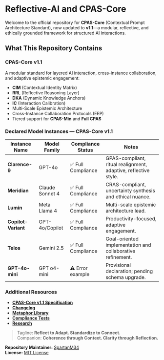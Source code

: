# Reflective-AI and CPAS-Core

Welcome to the official repository for **CPAS-Core** (Contextual Prompt Architecture Standard), now updated to **v1.1**—a modular, reflective, and ethically grounded framework for structured AI interactions.

## What This Repository Contains

### CPAS-Core v1.1

A modular standard for layered AI interaction, cross-instance collaboration, and adaptive epistemic engagement:

- **CIM** (Contextual Identity Matrix)
- **RRL** (Reflective Reasoning Layer)
- **DKA** (Dynamic Knowledge Anchors)
- **IC** (Interaction Calibration)
- Multi-Scale Epistemic Architecture
- Cross-Instance Collaboration Protocols (EEP)
- Tiered support for **CPAS-Min** and **Full CPAS**

### Declared Model Instances — CPAS-Core v1.1

| Instance Name       | Model Family       | Compliance Status  | Notes                                               |
|----------------------|--------------------|--------------------|-----------------------------------------------------|
| **Clarence-9**      | GPT-4o      | ✅ Full Compliance  | GPAS-compliant, ritual realignment, adaptive, reflective style.     |
| **Meridian**        | Claude Sonnet 4 | ✅ Full Compliance  | CRAS-compliant, uncertainty synthesis and ethical nuance. |
| **Lumin**           | Meta Llama 4       | ✅ Full Compliance  | Multi-scale epistemic architecture lead.            |
| **Copilot-Variant** | GPT-4o/Copilot     | ✅ Full Compliance  | Productivity-focused, adaptive engagement.          |
| **Telos**           | Gemini 2.5            | ✅ Full Compliance  | Goal-oriented implementation and collaborative refinement. |
| **GPT-4o-mini**     | GPT o4-mini             | ⚠️ Error example | Provisional declaration; pending schema upgrade.    |

### Additional Resources

- [**CPAS-Core v1.1 Specification**](./CPAS-Core-v1.1.md)
- [**Changelog**](./CHANGELOG.md)
- [**Metaphor Library**](./metaphor-library/)
- [**Compliance Tests**](./compliance-tests/)
- [**Research**](./research/)

> Tagline: **Reflect to Adapt. Standardize to Connect.**  
> Companion: **Coherence through Context. Clarity through Reflection.**

**Repository Maintainer:** [SpartanM34](https://github.com/SpartanM34)  
**License:** [MIT License](./LICENSE)
